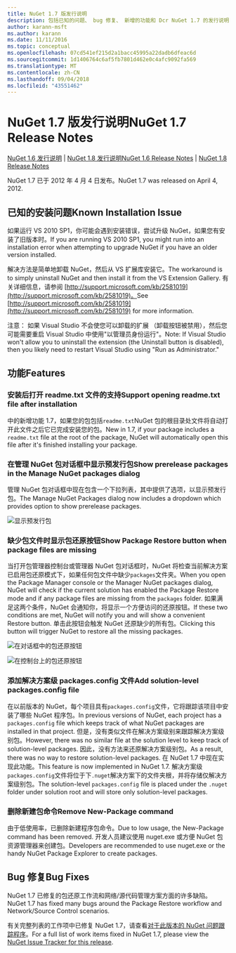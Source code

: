 ```yaml
---
title: NuGet 1.7 版发行说明
description: 包括已知的问题、 bug 修复、 新增的功能和 Dcr NuGet 1.7 的发行说明。
author: karann-msft
ms.author: karann
ms.date: 11/11/2016
ms.topic: conceptual
ms.openlocfilehash: 07cd541ef215d2a1bacc45995a22dadb6dfeac6d
ms.sourcegitcommit: 1d1406764c6af5fb7801d462e0c4afc9092fa569
ms.translationtype: MT
ms.contentlocale: zh-CN
ms.lasthandoff: 09/04/2018
ms.locfileid: "43551462"
---
```

# <a name="nuget-17-release-notes"></a><span data-ttu-id="11613-103">NuGet 1.7 版发行说明</span><span class="sxs-lookup"><span data-stu-id="11613-103">NuGet 1.7 Release Notes</span></span>

<span data-ttu-id="11613-104">[NuGet 1.6 发行说明](../release-notes/nuget-1.6.md) | [NuGet 1.8 发行说明](../release-notes/nuget-1.8.md)</span><span class="sxs-lookup"><span data-stu-id="11613-104">[NuGet 1.6 Release Notes](../release-notes/nuget-1.6.md) | [NuGet 1.8 Release Notes](../release-notes/nuget-1.8.md)</span></span>

<span data-ttu-id="11613-105">NuGet 1.7 已于 2012 年 4 月 4 日发布。</span><span class="sxs-lookup"><span data-stu-id="11613-105">NuGet 1.7 was released on April 4, 2012.</span></span>

## <a name="known-installation-issue"></a><span data-ttu-id="11613-106">已知的安装问题</span><span class="sxs-lookup"><span data-stu-id="11613-106">Known Installation Issue</span></span>
<span data-ttu-id="11613-107">如果运行 VS 2010 SP1，你可能会遇到安装错误，尝试升级 NuGet，如果您有安装了旧版本时。</span><span class="sxs-lookup"><span data-stu-id="11613-107">If you are running VS 2010 SP1, you might run into an installation error when attempting to upgrade NuGet if you have an older version installed.</span></span>

<span data-ttu-id="11613-108">解决方法是简单地卸载 NuGet，然后从 VS 扩展库安装它。</span><span class="sxs-lookup"><span data-stu-id="11613-108">The workaround is to simply uninstall NuGet and then install it from the VS Extension Gallery.</span></span>  <span data-ttu-id="11613-109">有关详细信息，请参阅 [http://support.microsoft.com/kb/2581019](http://support.microsoft.com/kb/2581019)。</span><span class="sxs-lookup"><span data-stu-id="11613-109">See [http://support.microsoft.com/kb/2581019](http://support.microsoft.com/kb/2581019) for more information.</span></span>

<span data-ttu-id="11613-110">注意： 如果 Visual Studio 不会使您可以卸载的扩展 （卸载按钮被禁用），然后您可能需要重启 Visual Studio 中使用"以管理员身份运行"。</span><span class="sxs-lookup"><span data-stu-id="11613-110">Note: If Visual Studio won't allow you to uninstall the extension (the Uninstall button is disabled), then you likely need to restart Visual Studio using "Run as Administrator."</span></span>

## <a name="features"></a><span data-ttu-id="11613-111">功能</span><span class="sxs-lookup"><span data-stu-id="11613-111">Features</span></span>

### <a name="support-opening-readmetxt-file-after-installation"></a><span data-ttu-id="11613-112">安装后打开 readme.txt 文件的支持</span><span class="sxs-lookup"><span data-stu-id="11613-112">Support opening readme.txt file after installation</span></span>
<span data-ttu-id="11613-113">中的新增功能 1.7，如果您的包包括`readme.txt`NuGet 包的根目录处文件将自动打开此文件之后它已完成安装您的包。</span><span class="sxs-lookup"><span data-stu-id="11613-113">New in 1.7, if your package includes a `readme.txt` file at the root of the package, NuGet will automatically open this file after it's finished installing your package.</span></span>

### <a name="show-prerelease-packages-in-the-manage-nuget-packages-dialog"></a><span data-ttu-id="11613-114">在管理 NuGet 包对话框中显示预发行包</span><span class="sxs-lookup"><span data-stu-id="11613-114">Show prerelease packages in the Manage NuGet packages dialog</span></span>
<span data-ttu-id="11613-115">管理 NuGet 包对话框中现在包含一个下拉列表，其中提供了选项，以显示预发行包。</span><span class="sxs-lookup"><span data-stu-id="11613-115">The Manage NuGet Packages dialog now includes a dropdown which provides option to show prerelease packages.</span></span>

![显示预发行包](./media/prerelease-dropdown.png)

### <a name="show-package-restore-button-when-package-files-are-missing"></a><span data-ttu-id="11613-117">缺少包文件时显示包还原按钮</span><span class="sxs-lookup"><span data-stu-id="11613-117">Show Package Restore button when package files are missing</span></span>
<span data-ttu-id="11613-118">当打开包管理器控制台或管理器 NuGet 包对话框时，NuGet 将检查当前解决方案已启用包还原模式下，如果任何包文件中缺少`packages`文件夹。</span><span class="sxs-lookup"><span data-stu-id="11613-118">When you open the Package Manager console or the Manager NuGet packages dialog, NuGet will check if the current solution has enabled the Package Restore mode and if any package files are missing from the `packages` folder.</span></span> <span data-ttu-id="11613-119">如果满足这两个条件，NuGet 会通知你，将显示一个方便访问的还原按钮。</span><span class="sxs-lookup"><span data-stu-id="11613-119">If these two conditions are met, NuGet will notify you and will show a convenient Restore button.</span></span> <span data-ttu-id="11613-120">单击此按钮会触发 NuGet 还原缺少的所有包。</span><span class="sxs-lookup"><span data-stu-id="11613-120">Clicking this button will trigger NuGet to restore all the missing packages.</span></span>

![在对话框中的包还原按钮](./media/packagerestore-dialog.png)

![在控制台上的包还原按钮](./media/packagerestore-console.png)

### <a name="add-solution-level-packagesconfig-file"></a><span data-ttu-id="11613-123">添加解决方案级 packages.config 文件</span><span class="sxs-lookup"><span data-stu-id="11613-123">Add solution-level packages.config file</span></span>
<span data-ttu-id="11613-124">在以前版本的 NuGet，每个项目具有`packages.config`文件，它将跟踪该项目中安装了哪些 NuGet 程序包。</span><span class="sxs-lookup"><span data-stu-id="11613-124">In previous versions of NuGet, each project has a `packages.config` file which keeps track of what NuGet packages are installed in that project.</span></span> <span data-ttu-id="11613-125">但是，没有类似文件在解决方案级别来跟踪解决方案级别包。</span><span class="sxs-lookup"><span data-stu-id="11613-125">However, there was no similar file at the solution level to keep track of solution-level packages.</span></span> <span data-ttu-id="11613-126">因此，没有方法来还原解决方案级别包。</span><span class="sxs-lookup"><span data-stu-id="11613-126">As a result, there was no way to restore solution-level packages.</span></span>
<span data-ttu-id="11613-127">在 NuGet 1.7 中现在实现此功能。</span><span class="sxs-lookup"><span data-stu-id="11613-127">This feature is now implemented in NuGet 1.7.</span></span> <span data-ttu-id="11613-128">解决方案级`packages.config`文件将位于下`.nuget`解决方案下的文件夹根，并将存储仅解决方案级别包。</span><span class="sxs-lookup"><span data-stu-id="11613-128">The solution-level `packages.config` file is placed under the `.nuget` folder under solution root and will store only solution-level packages.</span></span>

### <a name="remove-new-package-command"></a><span data-ttu-id="11613-129">删除新建包命令</span><span class="sxs-lookup"><span data-stu-id="11613-129">Remove New-Package command</span></span>
<span data-ttu-id="11613-130">由于低使用率，已删除新建程序包命令。</span><span class="sxs-lookup"><span data-stu-id="11613-130">Due to low usage, the New-Package command has been removed.</span></span> <span data-ttu-id="11613-131">开发人员建议使用 nuget.exe 或方便 NuGet 包资源管理器来创建包。</span><span class="sxs-lookup"><span data-stu-id="11613-131">Developers are recommended to use nuget.exe or the handy NuGet Package Explorer to create packages.</span></span>

## <a name="bug-fixes"></a><span data-ttu-id="11613-132">Bug 修复</span><span class="sxs-lookup"><span data-stu-id="11613-132">Bug Fixes</span></span>
<span data-ttu-id="11613-133">NuGet 1.7 已修复的包还原工作流和网络/源代码管理方案方面的许多缺陷。</span><span class="sxs-lookup"><span data-stu-id="11613-133">NuGet 1.7 has fixed many bugs around the Package Restore workflow and Network/Source Control scenarios.</span></span>

<span data-ttu-id="11613-134">有关完整列表的工作项中已修复 NuGet 1.7，请查看[对于此版本的 NuGet 问题跟踪程序](http://nuget.codeplex.com/workitem/list/advanced?keyword=&status=Closed&type=All&priority=All&release=NuGet%201.7&assignedTo=All&component=All&sortField=Votes&sortDirection=Descending&page=0)。</span><span class="sxs-lookup"><span data-stu-id="11613-134">For a full list of work items fixed in NuGet 1.7, please view the [NuGet Issue Tracker for this release](http://nuget.codeplex.com/workitem/list/advanced?keyword=&status=Closed&type=All&priority=All&release=NuGet%201.7&assignedTo=All&component=All&sortField=Votes&sortDirection=Descending&page=0).</span></span>
